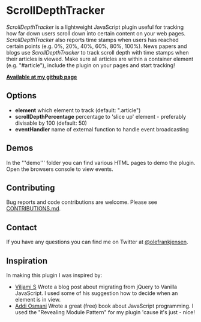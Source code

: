 # ScrollDepthTracker
_ScrollDepthTracker_ is a lightweight JavaScript plugin useful for tracking how far down users scroll down into certain content on your web pages. _ScrollDepthTracker_ also reports time stamps when users has reached certain points (e.g. 0%, 20%, 40%, 60%, 80%, 100%). News papers and blogs use _ScrollDepthTracker_ to track scroll depth with time stamps when their articles is viewed. Make sure all articles are within a container element (e.g. "#article"), include the plugin on your pages and start tracking!

**[Available at my github page](https://github.com/olefrank/scrolldepthtracker/)**

## Options
* **element** which element to track (default: ".article")
* **scrollDepthPercentage** percentage to 'slice up' element - preferably divisable by 100 (default: 50)
* **eventHandler** name of external function to handle event broadcasting

## Demos
In the '''demo''' folder you can find various HTML pages to demo the plugin. Open the browsers console to view events.

## Contributing
Bug reports and code contributions are welcome. Please see [CONTRIBUTIONS.md](https://github.com/olefrank/scrolldepthtracker/CONTRIBUTIONS.md).

## Contact
If you have any questions you can find me on Twitter at [@olefrankjensen](https://twitter.com/OleFrankJensen).

## Inspiration
In making this plugin I was inspired by:
* [Viljami S](http://blog.adtile.me/2014/01/16/a-dive-into-plain-javascript/) Wrote a blog post about migrating from jQuery to Vanilla JavaScript. I used some of his suggestion how to decide when an element is in view.
* [Addi Osmani](http://addyosmani.com/resources/essentialjsdesignpatterns/book/#modulepatternjavascript) Wrote a great (free) book about JavaScript programming. I used the "Revealing Module Pattern" for my plugin 'cause it's just - nice!